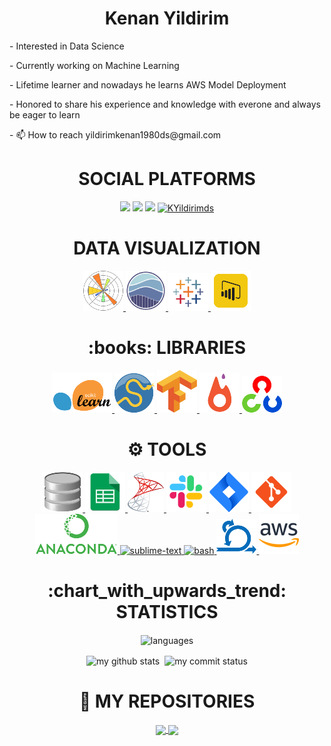 <div> <h1 align="center"> Kenan Yildirim </h1> </div>
<p>- Interested in Data Science </p>
<p>- Currently working on Machine Learning </p>
<p>- Lifetime learner and nowadays he learns AWS Model Deployment </p>
<p>- Honored to share his experience and knowledge with everone and always be eager to learn </p>
<p>- 📫 How to reach yildirimkenan1980ds@gmail.com</p>

<div> <h1 align="center"> SOCIAL PLATFORMS </h1> 
<p align="center">
<a href="https://www.linkedin.com/in/kenan-yildirim-34331420b/"/><img src="https://img.shields.io/badge/linkedin-%230077B5.svg?&style=for-the-badge&logo=linkedin&logoColor=white" /></a>
<a href="mailto:yildirimkenan1980ds@gmail"><img src="https://img.shields.io/badge/gmail-f1f2f6.svg?&style=for-the-badge&logo=gmail&logoColor=red" /></a>
<a href="https://medium.com/@arslanevren"><img src="https://img.shields.io/badge/%20-medium-black?&style=for-the-badge&logoColor=white" /></a>
<a href="#"><img src="https://komarev.com/ghpvc/?username=KYildirimds" alt="KYildirimds" height="28"/></a>
</p></div>

<div align="center"> <h1 align="center"> DATA VISUALIZATION </h1> </div>
<p align="center">
<a href="#" target="_blank"> <img src="https://github.com/KYildirimds/KYildirimds/blob/main/icons/pngegg%20(1).png"/> </a> 
<a href="#" target="_blank"> <img src="https://github.com/KYildirimds/KYildirimds/blob/main/icons/seaborn.png" height="64"/> </a>    
<a href="#" target="_blank"> <img src="https://github.com/KYildirimds/KYildirimds/blob/main/icons/pngegg%20(22).png"/> </a>  
<a href="#" target="_blank"> <img src="https://github.com/KYildirimds/KYildirimds/blob/main/icons/pngegg%20(24).png"/> </a>   
  
<div align="center"> <h1 align="center">:books: LIBRARIES </h1> </div>
<p align="center">
<a href="#" target="_blank"> <img src="https://github.com/KYildirimds/KYildirimds/blob/main/icons/pngegg%20(20).png"/> </a>   
<a href="#" target="_blank"> <img src="https://github.com/KYildirimds/KYildirimds/blob/main/icons/pngegg%20(2).png"/> </a>                                                     
<a href="#" target="_blank"> <img src="https://github.com/KYildirimds/KYildirimds/blob/main/icons/pngegg%20(4).png"/> </a> 
<a href="#" target="_blank"> <img src="https://github.com/KYildirimds/KYildirimds/blob/main/icons/pngegg%20(10).png"/> </a>
<a href="#" target="_blank"> <img src="https://github.com/KYildirimds/KYildirimds/blob/main/icons/pngegg%20(17).png"/> </a>  
</p>

<div align="center"> <h1 align="center"> ⚙ TOOLS </h1> </div>
<p align="center">
<a href="#" target="_blank"> <img src="https://github.com/KYildirimds/KYildirimds/blob/main/icons/pngegg%20(5).png"/> </a> 
<a href="#" target="_blank"> <img src="https://github.com/KYildirimds/KYildirimds/blob/main/icons/pngegg%20(12).png"/> </a>  
<a href="#" target="_blank"> <img src="https://github.com/KYildirimds/KYildirimds/blob/main/icons/pngegg%20(18).png"/> </a>  
<a href="#" target="_blank"> <img src="https://github.com/KYildirimds/KYildirimds/blob/main/icons/icons8-slack-new-64.png"/> </a>                                                
<a href="#" target="_blank"> <img src="https://github.com/KYildirimds/KYildirimds/blob/main/icons/icons8-jira-64.png"/> </a>                  
<a href="#" target="_blank"> <img src="https://github.com/KYildirimds/KYildirimds/blob/main/icons/icons8-git-64.png"/> </a>
<a href="#" target="_blank"> <img src="https://github.com/KYildirimds/KYildirimds/blob/main/icons/pngegg%20(21).png"/> </a>
<a href="#" target="_blank"> <img src="https://cdn.icon-icons.com/icons2/1381/PNG/512/sublimetext_94866.png" alt="sublime-text" height="64"/> </a>
<a href="#" target="_blank"> <img src="https://www.vectorlogo.zone/logos/gnu_bash/gnu_bash-icon.svg" alt="bash" height="64"/> </a>
<a href="#" target="_blank"> <img src="https://github.com/KYildirimds/KYildirimds/blob/main/icons/pngegg%20(7).png"/> </a>  
<a href="#" target="_blank"> <img src="https://github.com/KYildirimds/KYildirimds/blob/main/icons/icons8-amazon-web-services-64.png"/> </a>                                       <div>                                                                                                                                                                             
  <div align="center"> <h1 align="center"> :chart_with_upwards_trend: STATISTICS </h1> </div>

</p align="center">
<p align="center"><img align="center" src="https://github-readme-stats.vercel.app/api/top-langs/?username=KYildirimds&theme=algolia&layout=compact" alt="languages" width="50%" >
</p>
<p align="center">
<img align="center" src="https://github-readme-stats.vercel.app/api?username=KYildirimds&count_private=true&theme=algolia&show_icons=true&hide_border=true" alt="my github stats" width="48%"/>&nbsp;
<img align="center" src="https://github-readme-streak-stats.herokuapp.com/?user=KYildirimds&theme=algolia" alt="my commit status" width="48.2%"/>
</p>

<div align="center"> <h1 align="center"> 💾 MY REPOSITORIES  </h1> </div>
<p align="center">
<a href="https://github.com/KYildirimds/Projekte">
  <img align="center" src="https://github-readme-stats.vercel.app/api/pin/?username=KYildirimds&repo=Projekte&theme=algolia" />
</a>

<a href="https://github.com/KYildirimds/Machine-Learning">
  <img align="center" src="https://github-readme-stats.vercel.app/api/pin/?username=KYildirimds&repo=Machine-Learning&theme=algolia" />
</a>
</p>
  
